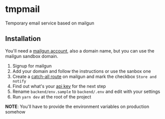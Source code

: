 # tmpmail

Temporary email service based on mailgun

## Installation

You'll need a [mailgun account](https://www.mailgun.com/), also a domain name, but you can use the mailgun sandbox domain.

1. Signup for mailgun
1. Add your domain and follow the instructions or use the sanbox one
1. Create a [catch-all route](https://app.mailgun.com/app/routes) on mailgun and mark the checkbox `Store and notify`
1. Find out what's your [api key](https://app.mailgun.com/app/account/security/api_keys) for the next step
1. Rename `backend/env.sample` to `backend/.env` and edit with your settings
1. Run `yarn dev` at the root of the project

**NOTE**: You'll have to provide the environment variables on production somehow

